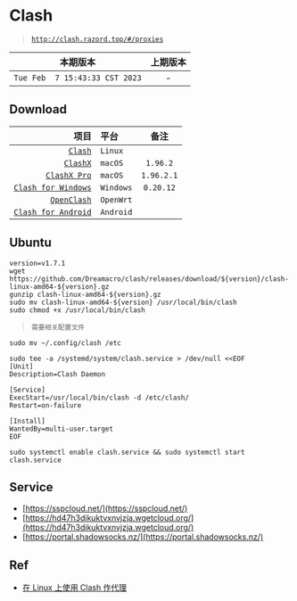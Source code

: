 # Clash

> [`http://clash.razord.top/#/proxies`](http://clash.razord.top/#/proxies)

|本期版本|上期版本
|:---:|:---:
`Tue Feb  7 15:43:33 CST 2023` | -


## Download

项目|平台|备注
---:|:---|:---:
[`Clash`](https://github.com/Dreamacro/clash) | `Linux`
[`ClashX`](https://github.com/yichengchen/clashX) | `macOS` | `1.96.2`
[`ClashX Pro`](https://install.appcenter.ms/users/clashx/apps/clashx-pro/distribution_groups/public) | `macOS` | `1.96.2.1`
[`Clash for Windows`](https://github.com/Fndroid/clash_for_windows_pkg) | `Windows` | `0.20.12`
[`OpenClash`](https://github.com/vernesong/OpenClash) | `OpenWrt`
[`Clash for Android`](https://github.com/Kr328/ClashForAndroid) | `Android`

## Ubuntu

```
version=v1.7.1
wget https://github.com/Dreamacro/clash/releases/download/${version}/clash-linux-amd64-${version}.gz
gunzip clash-linux-amd64-${version}.gz
sudo mv clash-linux-amd64-${version} /usr/local/bin/clash
sudo chmod +x /usr/local/bin/clash
```

> `需要相关配置文件`

```
sudo mv ~/.config/clash /etc
```

```
sudo tee -a /systemd/system/clash.service > /dev/null <<EOF
[Unit]
Description=Clash Daemon

[Service]
ExecStart=/usr/local/bin/clash -d /etc/clash/
Restart=on-failure

[Install]
WantedBy=multi-user.target
EOF
```

```
sudo systemctl enable clash.service && sudo systemctl start clash.service
```

## Service

* [https://sspcloud.net/](https://sspcloud.net/)
* [https://hd47h3dikuktvxnvjzja.wgetcloud.org/](https://hd47h3dikuktvxnvjzja.wgetcloud.org/)
* [https://portal.shadowsocks.nz/](https://portal.shadowsocks.nz/)

## Ref

* [在 Linux 上使用 Clash 作代理](https://einverne.github.io/post/2021/03/linux-use-clash.html)
